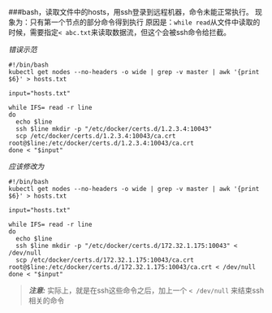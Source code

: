 ###bash，读取文件中的hosts，用ssh登录到远程机器，命令未能正常执行。
现象为：只有第一个节点的部分命令得到执行
原因是：`while read`从文件中读取的时候，需要指定`< abc.txt`来读取数据流，但这个会被ssh命令给拦截。

*错误示范*
```
#!/bin/bash
kubectl get nodes --no-headers -o wide | grep -v master | awk '{print $6}' > hosts.txt

input="hosts.txt"

while IFS= read -r line
do      
  echo $line
  ssh $line mkdir -p "/etc/docker/certs.d/1.2.3.4:10043"
  scp /etc/docker/certs.d/1.2.3.4:10043/ca.crt root@$line:/etc/docker/certs.d/1.2.3.4:10043/ca.crt
done < "$input"
```
*应该修改为*
```
#!/bin/bash
kubectl get nodes --no-headers -o wide | grep -v master | awk '{print $6}' > hosts.txt

input="hosts.txt"

while IFS= read -r line
do      
  echo $line
  ssh $line mkdir -p "/etc/docker/certs.d/172.32.1.175:10043" < /dev/null
  scp /etc/docker/certs.d/172.32.1.175:10043/ca.crt root@$line:/etc/docker/certs.d/172.32.1.175:10043/ca.crt < /dev/null
done < "$input"
```
> **_注意:_**  实际上，就是在ssh这些命令之后，加上一个 `< /dev/null` 来结束ssh相关的命令
